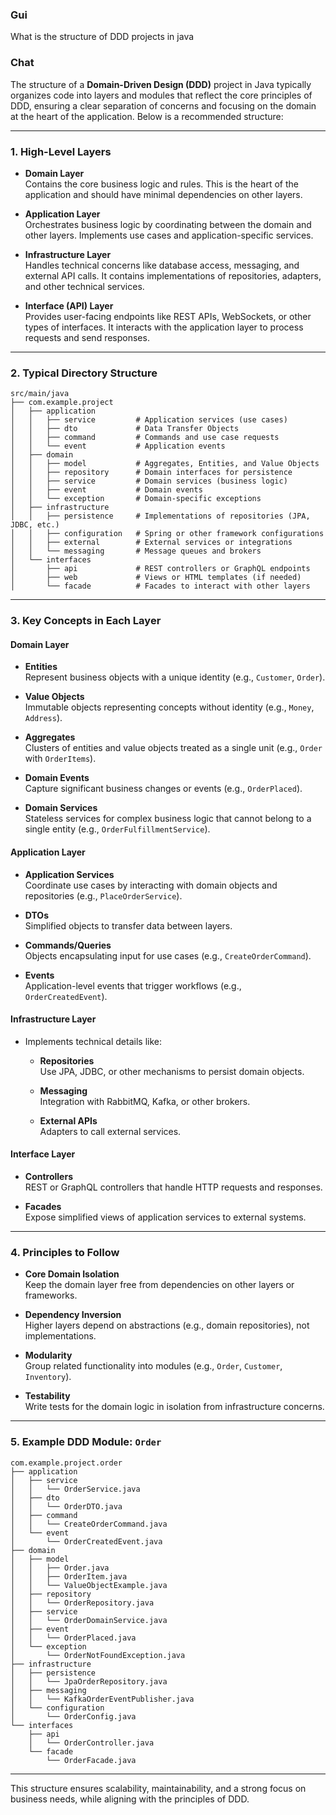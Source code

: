 ### Gui
What is the structure of DDD projects in java

### Chat
The structure of a **Domain-Driven Design (DDD)** project in Java typically organizes code into layers and modules that reflect the core principles of DDD, ensuring a clear separation of concerns and focusing on the domain at the heart of the application. Below is a recommended structure:

---

### **1. High-Level Layers**

- **Domain Layer**  
    Contains the core business logic and rules. This is the heart of the application and should have minimal dependencies on other layers.
    
- **Application Layer**  
    Orchestrates business logic by coordinating between the domain and other layers. Implements use cases and application-specific services.
    
- **Infrastructure Layer**  
    Handles technical concerns like database access, messaging, and external API calls. It contains implementations of repositories, adapters, and other technical services.
    
- **Interface (API) Layer**  
    Provides user-facing endpoints like REST APIs, WebSockets, or other types of interfaces. It interacts with the application layer to process requests and send responses.
    

---

### **2. Typical Directory Structure**

```plaintext
src/main/java
├── com.example.project
│   ├── application
│   │   ├── service         # Application services (use cases)
│   │   ├── dto             # Data Transfer Objects
│   │   ├── command         # Commands and use case requests
│   │   └── event           # Application events
│   ├── domain
│   │   ├── model           # Aggregates, Entities, and Value Objects
│   │   ├── repository      # Domain interfaces for persistence
│   │   ├── service         # Domain services (business logic)
│   │   ├── event           # Domain events
│   │   └── exception       # Domain-specific exceptions
│   ├── infrastructure
│   │   ├── persistence     # Implementations of repositories (JPA, JDBC, etc.)
│   │   ├── configuration   # Spring or other framework configurations
│   │   ├── external        # External services or integrations
│   │   └── messaging       # Message queues and brokers
│   └── interfaces
│       ├── api             # REST controllers or GraphQL endpoints
│       ├── web             # Views or HTML templates (if needed)
│       └── facade          # Facades to interact with other layers
```

---

### **3. Key Concepts in Each Layer**

#### **Domain Layer**

- **Entities**  
    Represent business objects with a unique identity (e.g., `Customer`, `Order`).
    
- **Value Objects**  
    Immutable objects representing concepts without identity (e.g., `Money`, `Address`).
    
- **Aggregates**  
    Clusters of entities and value objects treated as a single unit (e.g., `Order` with `OrderItems`).
    
- **Domain Events**  
    Capture significant business changes or events (e.g., `OrderPlaced`).
    
- **Domain Services**  
    Stateless services for complex business logic that cannot belong to a single entity (e.g., `OrderFulfillmentService`).
    

#### **Application Layer**

- **Application Services**  
    Coordinate use cases by interacting with domain objects and repositories (e.g., `PlaceOrderService`).
    
- **DTOs**  
    Simplified objects to transfer data between layers.
    
- **Commands/Queries**  
    Objects encapsulating input for use cases (e.g., `CreateOrderCommand`).
    
- **Events**  
    Application-level events that trigger workflows (e.g., `OrderCreatedEvent`).
    

#### **Infrastructure Layer**

- Implements technical details like:
    - **Repositories**  
        Use JPA, JDBC, or other mechanisms to persist domain objects.
        
    - **Messaging**  
        Integration with RabbitMQ, Kafka, or other brokers.
        
    - **External APIs**  
        Adapters to call external services.
        

#### **Interface Layer**

- **Controllers**  
    REST or GraphQL controllers that handle HTTP requests and responses.
    
- **Facades**  
    Expose simplified views of application services to external systems.
    

---

### **4. Principles to Follow**

- **Core Domain Isolation**  
    Keep the domain layer free from dependencies on other layers or frameworks.
    
- **Dependency Inversion**  
    Higher layers depend on abstractions (e.g., domain repositories), not implementations.
    
- **Modularity**  
    Group related functionality into modules (e.g., `Order`, `Customer`, `Inventory`).
    
- **Testability**  
    Write tests for the domain logic in isolation from infrastructure concerns.
    

---

### **5. Example DDD Module: `Order`**

```plaintext
com.example.project.order
├── application
│   ├── service
│   │   └── OrderService.java
│   ├── dto
│   │   └── OrderDTO.java
│   ├── command
│   │   └── CreateOrderCommand.java
│   └── event
│       └── OrderCreatedEvent.java
├── domain
│   ├── model
│   │   ├── Order.java
│   │   ├── OrderItem.java
│   │   └── ValueObjectExample.java
│   ├── repository
│   │   └── OrderRepository.java
│   ├── service
│   │   └── OrderDomainService.java
│   ├── event
│   │   └── OrderPlaced.java
│   └── exception
│       └── OrderNotFoundException.java
├── infrastructure
│   ├── persistence
│   │   └── JpaOrderRepository.java
│   ├── messaging
│   │   └── KafkaOrderEventPublisher.java
│   └── configuration
│       └── OrderConfig.java
└── interfaces
    ├── api
    │   └── OrderController.java
    └── facade
        └── OrderFacade.java
```

---

This structure ensures scalability, maintainability, and a strong focus on business needs, while aligning with the principles of DDD.